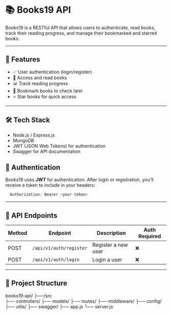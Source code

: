 # 📚 Books19 API

Books19 is a RESTful API that allows users to authenticate, read books, track their reading progress, and manage their bookmarked and starred books.

---

## 🚀 Features

- ✅ User authentication (login/register)
- 📖 Access and read books
- 📊 Track reading progress
- 🔖 Bookmark books to check later
- ⭐ Star books for quick access

---

## 🛠️ Tech Stack

- Node.js / Express.js
- MongoDB 
- JWT (JSON Web Tokens) for authentication
- Swagger for API documentation


## 🔐 Authentication

Books19 uses **JWT** for authentication. After login or registration, you'll receive a token to include in your headers:

```js
  Authorization: Bearer <your-token>
```


---

## 📘 API Endpoints

| Method | Endpoint               | Description                     | Auth Required |
|--------|------------------------|----------------------------------|----------------|
| POST   | `/api/v1/auth/register`| Register a new user              | ❌             |
| POST   | `/api/v1/auth/login`   | Login a user                     | ❌             |


---

## 📂 Project Structure

books19-api/
    ├──/src  
        ├── controllers/ 
        ├── models/ 
        ├── routes/ 
        ├── middleware/ 
        ├── config/ 
        ├── utils/ 
        ├── swagger/ 
        ├── app.js 
    └── server.js